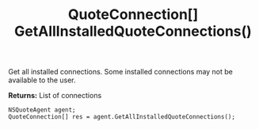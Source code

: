﻿---
uid: crmscript_ref_NSQuoteAgent_GetAllInstalledQuoteConnections
title: QuoteConnection[] GetAllInstalledQuoteConnections()
intellisense: NSQuoteAgent.GetAllInstalledQuoteConnections
keywords: NSQuoteAgent, GetAllInstalledQuoteConnections
so.topic: reference
---

Get all installed connections. Some installed connections may not be available to the user.


**Returns:** List of connections

```crmscript
NSQuoteAgent agent;
QuoteConnection[] res = agent.GetAllInstalledQuoteConnections();
```

